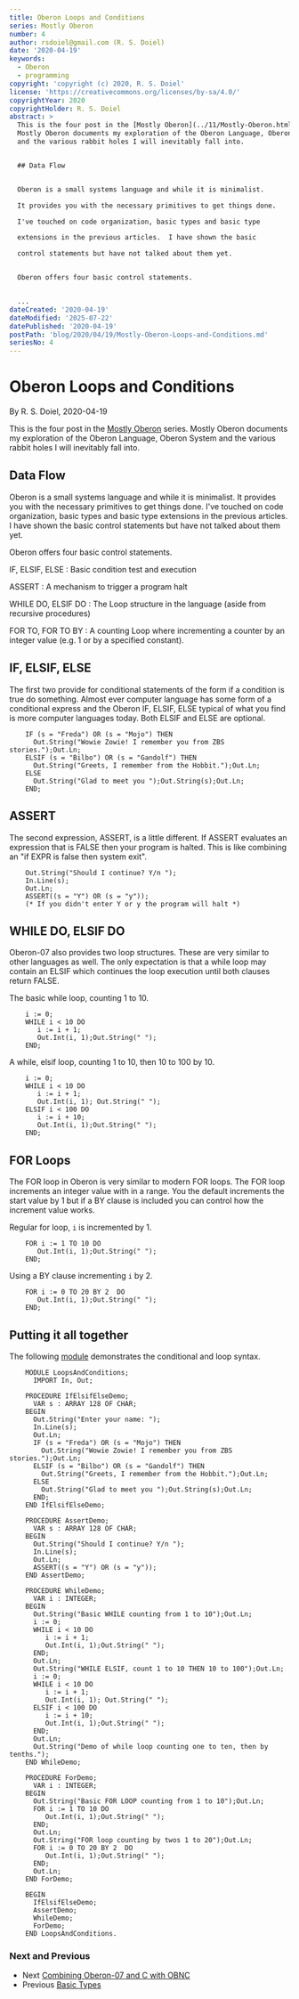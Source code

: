 ```yaml
---
title: Oberon Loops and Conditions
series: Mostly Oberon
number: 4
author: rsdoiel@gmail.com (R. S. Doiel)
date: '2020-04-19'
keywords:
  - Oberon
  - programming
copyright: 'copyright (c) 2020, R. S. Doiel'
license: 'https://creativecommons.org/licenses/by-sa/4.0/'
copyrightYear: 2020
copyrightHolder: R. S. Doiel
abstract: >
  This is the four post in the [Mostly Oberon](../11/Mostly-Oberon.html) series.
  Mostly Oberon documents my exploration of the Oberon Language, Oberon System
  and the various rabbit holes I will inevitably fall into.


  ## Data Flow


  Oberon is a small systems language and while it is minimalist.

  It provides you with the necessary primitives to get things done.

  I've touched on code organization, basic types and basic type

  extensions in the previous articles.  I have shown the basic

  control statements but have not talked about them yet.


  Oberon offers four basic control statements. 


  ...
dateCreated: '2020-04-19'
dateModified: '2025-07-22'
datePublished: '2020-04-19'
postPath: 'blog/2020/04/19/Mostly-Oberon-Loops-and-Conditions.md'
seriesNo: 4
---
```


Oberon Loops and Conditions
===========================

By R. S. Doiel, 2020-04-19

This is the four post in the [Mostly Oberon](../11/Mostly-Oberon.html) series. Mostly Oberon documents my exploration of the Oberon Language, Oberon System and the various rabbit holes I will inevitably fall into.

## Data Flow

Oberon is a small systems language and while it is minimalist.
It provides you with the necessary primitives to get things done.
I've touched on code organization, basic types and basic type
extensions in the previous articles.  I have shown the basic
control statements but have not talked about them yet.

Oberon offers four basic control statements. 

IF, ELSIF, ELSE
: Basic condition test and execution

ASSERT
: A mechanism to trigger a program halt

WHILE DO, ELSIF DO
: The Loop structure in the language (aside from recursive procedures)

FOR TO, FOR TO BY
: A counting Loop where incrementing a counter by an integer value (e.g. 1 or by a specified constant).

## IF, ELSIF, ELSE

The first two provide for conditional statements of the form
if a condition is true do something. Almost ever computer language
has some form of a conditional express and the Oberon IF, ELSIF,
ELSE typical of what you find is more computer languages today.
Both ELSIF and ELSE are optional.

```Oberon
    IF (s = "Freda") OR (s = "Mojo") THEN
      Out.String("Wowie Zowie! I remember you from ZBS stories.");Out.Ln;
    ELSIF (s = "Bilbo") OR (s = "Gandolf") THEN
      Out.String("Greets, I remember from the Hobbit.");Out.Ln;
    ELSE
      Out.String("Glad to meet you ");Out.String(s);Out.Ln;
    END;
```

## ASSERT

The second expression, ASSERT, is a little different. If ASSERT
evaluates an expression that is FALSE then your program is halted.
This is like combining an "if EXPR is false then system exit".

```Oberon
    Out.String("Should I continue? Y/n ");
    In.Line(s);
    Out.Ln;
    ASSERT((s = "Y") OR (s = "y"));
    (* If you didn't enter Y or y the program will halt *)
```


## WHILE DO, ELSIF DO

Oberon-07 also provides two loop structures. These are very 
similar to other languages as well. The only expectation is that
a while loop may contain an ELSIF which continues the loop
execution until both clauses return FALSE.

The basic while loop, counting 1 to 10.

```Oberon
    i := 0;
    WHILE i < 10 DO
       i := i + 1;
       Out.Int(i, 1);Out.String(" ");
    END;
```

A while, elsif loop, counting 1 to 10, then 10 to 100 by 10.

```Oberon
    i := 0;
    WHILE i < 10 DO
       i := i + 1;
       Out.Int(i, 1); Out.String(" ");
    ELSIF i < 100 DO
       i := i + 10;
       Out.Int(i, 1);Out.String(" ");
    END;
```


## FOR Loops

The FOR loop in Oberon is very similar to modern FOR loops.
The FOR loop increments an integer value with in a range.
You the default increments the start value by 1 but if a 
BY clause is included you can control how the increment value
works.

Regular for loop, `i` is incremented by 1.

```Oberon
    FOR i := 1 TO 10 DO
       Out.Int(i, 1);Out.String(" ");
    END;
```

Using a BY clause incrementing `i` by 2.

```Oberon
    FOR i := 0 TO 20 BY 2  DO
       Out.Int(i, 1);Out.String(" ");
    END;
```


## Putting it all together

The following [module](LoopsAndConditions.Mod) demonstrates
the conditional and loop syntax.

```Oberon
    MODULE LoopsAndConditions;
      IMPORT In, Out;
    
    PROCEDURE IfElsifElseDemo;
      VAR s : ARRAY 128 OF CHAR;
    BEGIN
      Out.String("Enter your name: ");
      In.Line(s);
      Out.Ln;
      IF (s = "Freda") OR (s = "Mojo") THEN
        Out.String("Wowie Zowie! I remember you from ZBS stories.");Out.Ln;
      ELSIF (s = "Bilbo") OR (s = "Gandolf") THEN
        Out.String("Greets, I remember from the Hobbit.");Out.Ln;
      ELSE
        Out.String("Glad to meet you ");Out.String(s);Out.Ln;
      END;
    END IfElsifElseDemo;
    
    PROCEDURE AssertDemo;
      VAR s : ARRAY 128 OF CHAR;
    BEGIN
      Out.String("Should I continue? Y/n ");
      In.Line(s);
      Out.Ln;
      ASSERT((s = "Y") OR (s = "y"));
    END AssertDemo;
    
    PROCEDURE WhileDemo;
      VAR i : INTEGER;
    BEGIN
      Out.String("Basic WHILE counting from 1 to 10");Out.Ln;
      i := 0;
      WHILE i < 10 DO
         i := i + 1;
         Out.Int(i, 1);Out.String(" ");
      END;
      Out.Ln;
      Out.String("WHILE ELSIF, count 1 to 10 THEN 10 to 100");Out.Ln;
      i := 0;
      WHILE i < 10 DO
         i := i + 1;
         Out.Int(i, 1); Out.String(" ");
      ELSIF i < 100 DO
         i := i + 10;
         Out.Int(i, 1);Out.String(" ");
      END;
      Out.Ln;
      Out.String("Demo of while loop counting one to ten, then by tenths.");
    END WhileDemo;
    
    PROCEDURE ForDemo;
      VAR i : INTEGER;
    BEGIN
      Out.String("Basic FOR LOOP counting from 1 to 10");Out.Ln;
      FOR i := 1 TO 10 DO
         Out.Int(i, 1);Out.String(" ");
      END;
      Out.Ln;
      Out.String("FOR loop counting by twos 1 to 20");Out.Ln;
      FOR i := 0 TO 20 BY 2  DO
         Out.Int(i, 1);Out.String(" ");
      END;
      Out.Ln;
    END ForDemo;
    
    BEGIN
      IfElsifElseDemo;
      AssertDemo;
      WhileDemo;
      ForDemo;
    END LoopsAndConditions.
```


### Next and Previous

+ Next [Combining Oberon-07 and C with OBNC](../../05/01/Combining-Oberon-and-C.html)
+ Previous [Basic Types](../18/Mostly-Oberon-Basic-Types.html)
